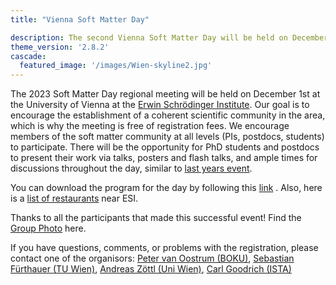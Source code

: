 ```yaml
---
title: "Vienna Soft Matter Day"

description: The second Vienna Soft Matter Day will be held on December 1st 2023 at the Erwin Schrödinger Institute of University of Vienna
theme_version: '2.8.2'
cascade:
  featured_image: '/images/Wien-skyline2.jpg'
---
```


The 2023 Soft Matter Day regional meeting will be held on December 1st 
at the University of Vienna at the [Erwin Schrödinger Institute](https://www.esi.ac.at/). Our goal is to encourage the establishment of a
coherent scientific community in
the area, which is why the meeting is free of registration fees. We encourage members of the soft matter community at all levels (PIs, postdocs, students)
to participate. There will be the opportunity for PhD students and postdocs to
present their work via talks, posters and flash talks, and ample times for
discussions throughout the day, similar to [last years event](vsmd22). 

You can download the program for the day by following this [link](/ProgramVSMD23.pdf) . Also, here is a [list of restaurants](/restaurants.pdf) near ESI.

Thanks to all the participants that made this successful event! Find the [Group Photo](/VSMD23-group-photo.JPG) here.

If you have questions, comments, or problems with the registration, please contact one of the organisors:
[Peter van Oostrum (BOKU)](mailto:peter.van.oostrum@boku.ac.at), [Sebastian Fürthauer (TU Wien)](mailto:fuerthauer@iap.tuwien.ac.at),
[Andreas Zöttl (Uni Wien)](mailto:andreas.zoettl@univie.ac.at), [Carl Goodrich (ISTA)](mailto:carl.goodrich@ist.ac.at)




